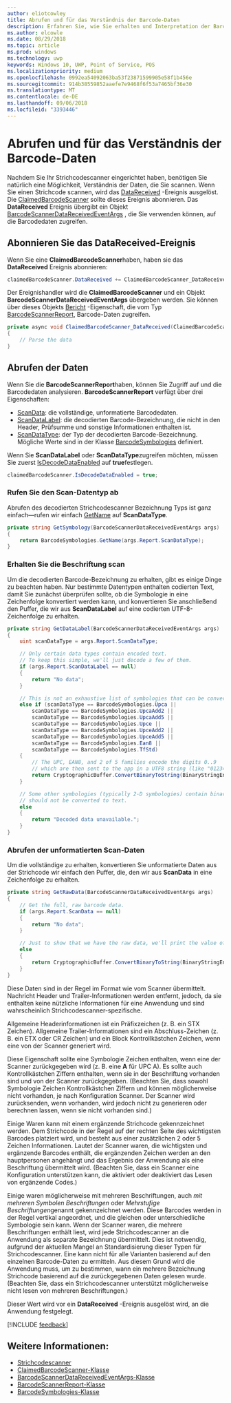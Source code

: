 ```yaml
---
author: eliotcowley
title: Abrufen und für das Verständnis der Barcode-Daten
description: Erfahren Sie, wie Sie erhalten und Interpretation der Barcodedaten, die Sie scannen.
ms.author: elcowle
ms.date: 08/29/2018
ms.topic: article
ms.prod: windows
ms.technology: uwp
keywords: Windows 10, UWP, Point of Service, POS
ms.localizationpriority: medium
ms.openlocfilehash: 0992ea54092063ba53f23871599905e58f1b456e
ms.sourcegitcommit: 914b38559852aaefe7e9468f6f53a7465bf36e30
ms.translationtype: MT
ms.contentlocale: de-DE
ms.lasthandoff: 09/06/2018
ms.locfileid: "3393446"
---
```

# <a name="obtain-and-understand-barcode-data"></a>Abrufen und für das Verständnis der Barcode-Daten

Nachdem Sie Ihr Strichcodescanner eingerichtet haben, benötigen Sie natürlich eine Möglichkeit, Verständnis der Daten, die Sie scannen. Wenn Sie einen Strichcode scannen, wird das [DataReceived](https://docs.microsoft.com/uwp/api/windows.devices.pointofservice.claimedbarcodescanner.datareceived) -Ereignis ausgelöst. Die [ClaimedBarcodeScanner](https://docs.microsoft.com/uwp/api/windows.devices.pointofservice.claimedbarcodescanner) sollte dieses Ereignis abonnieren. Das **DataReceived** Ereignis übergibt ein Objekt [BarcodeScannerDataReceivedEventArgs](https://docs.microsoft.com/uwp/api/windows.devices.pointofservice.barcodescannerdatareceivedeventargs) , die Sie verwenden können, auf die Barcodedaten zugreifen.

## <a name="subscribe-to-the-datareceived-event"></a>Abonnieren Sie das DataReceived-Ereignis

Wenn Sie eine **ClaimedBarcodeScanner**haben, haben sie das **DataReceived** Ereignis abonnieren:

```cs
claimedBarcodeScanner.DataReceived += ClaimedBarcodeScanner_DataReceived;
```

Der Ereignishandler wird die **ClaimedBarcodeScanner** und ein Objekt **BarcodeScannerDataReceivedEventArgs** übergeben werden. Sie können über dieses Objekts [Bericht](https://docs.microsoft.com/uwp/api/windows.devices.pointofservice.barcodescannerdatareceivedeventargs.report#Windows_Devices_PointOfService_BarcodeScannerDataReceivedEventArgs_Report) -Eigenschaft, die vom Typ [BarcodeScannerReport](https://docs.microsoft.com/uwp/api/windows.devices.pointofservice.barcodescannerreport), Barcode-Daten zugreifen.

```cs
private async void ClaimedBarcodeScanner_DataReceived(ClaimedBarcodeScanner sender, BarcodeScannerDataReceivedEventArgs args)
{
    // Parse the data
}
```

## <a name="get-the-data"></a>Abrufen der Daten

Wenn Sie die **BarcodeScannerReport**haben, können Sie Zugriff auf und die Barcodedaten analysieren. **BarcodeScannerReport** verfügt über drei Eigenschaften:

* [ScanData](https://docs.microsoft.com/uwp/api/windows.devices.pointofservice.barcodescannerreport.scandata): die vollständige, unformatierte Barcodedaten.
* [ScanDataLabel](https://docs.microsoft.com/uwp/api/windows.devices.pointofservice.barcodescannerreport.scandatalabel): die decodierten Barcode-Bezeichnung, die nicht in den Header, Prüfsumme und sonstige Informationen enthalten ist.
* [ScanDataType](https://docs.microsoft.com/uwp/api/windows.devices.pointofservice.barcodescannerreport.scandatatype): der Typ der decodierten Barcode-Bezeichnung. Mögliche Werte sind in der Klasse [BarcodeSymbologies](https://docs.microsoft.com/uwp/api/windows.devices.pointofservice.barcodesymbologies) definiert.

Wenn Sie **ScanDataLabel** oder **ScanDataType**zugreifen möchten, müssen Sie zuerst [IsDecodeDataEnabled](https://docs.microsoft.com/uwp/api/windows.devices.pointofservice.claimedbarcodescanner.isdecodedataenabled#Windows_Devices_PointOfService_ClaimedBarcodeScanner_IsDecodeDataEnabled) auf **true**festlegen.

```cs
claimedBarcodeScanner.IsDecodeDataEnabled = true;
```

### <a name="get-the-scan-data-type"></a>Rufen Sie den Scan-Datentyp ab

Abrufen des decodierten Strichcodescanner Bezeichnung Typs ist ganz einfach&mdash;rufen wir einfach [GetName](https://docs.microsoft.com/uwp/api/windows.devices.pointofservice.barcodesymbologies.getname) auf **ScanDataType**.

```cs
private string GetSymbology(BarcodeScannerDataReceivedEventArgs args)
{
    return BarcodeSymbologies.GetName(args.Report.ScanDataType);
}
```

### <a name="get-the-scan-data-label"></a>Erhalten Sie die Beschriftung scan

Um die decodierten Barcode-Bezeichnung zu erhalten, gibt es einige Dinge zu beachten haben. Nur bestimmte Datentypen enthalten codierten Text, damit Sie zunächst überprüfen sollte, ob die Symbologie in eine Zeichenfolge konvertiert werden kann, und konvertieren Sie anschließend den Puffer, die wir aus **ScanDataLabel** auf eine codierten UTF-8-Zeichenfolge zu erhalten.

```cs
private string GetDataLabel(BarcodeScannerDataReceivedEventArgs args)
{
    uint scanDataType = args.Report.ScanDataType;

    // Only certain data types contain encoded text.
    // To keep this simple, we'll just decode a few of them.
    if (args.Report.ScanDataLabel == null)
    {
        return "No data";
    }

    // This is not an exhaustive list of symbologies that can be converted to a string.
    else if (scanDataType == BarcodeSymbologies.Upca ||
        scanDataType == BarcodeSymbologies.UpcaAdd2 ||
        scanDataType == BarcodeSymbologies.UpcaAdd5 ||
        scanDataType == BarcodeSymbologies.Upce ||
        scanDataType == BarcodeSymbologies.UpceAdd2 ||
        scanDataType == BarcodeSymbologies.UpceAdd5 ||
        scanDataType == BarcodeSymbologies.Ean8 ||
        scanDataType == BarcodeSymbologies.TfStd)
    {
        // The UPC, EAN8, and 2 of 5 families encode the digits 0..9
        // which are then sent to the app in a UTF8 string (like "01234").
        return CryptographicBuffer.ConvertBinaryToString(BinaryStringEncoding.Utf8, args.Report.ScanDataLabel);
    }

    // Some other symbologies (typically 2-D symbologies) contain binary data that
    // should not be converted to text.
    else
    {
        return "Decoded data unavailable.";
    }
}
```

### <a name="get-the-raw-scan-data"></a>Abrufen der unformatierten Scan-Daten

Um die vollständige zu erhalten, konvertieren Sie unformatierte Daten aus der Strichcode wir einfach den Puffer, die, den wir aus **ScanData** in eine Zeichenfolge zu erhalten.

```cs
private string GetRawData(BarcodeScannerDataReceivedEventArgs args)
{
    // Get the full, raw barcode data.
    if (args.Report.ScanData == null)
    {
        return "No data";
    }

    // Just to show that we have the raw data, we'll print the value of the bytes.
    else
    {
        return CryptographicBuffer.ConvertBinaryToString(BinaryStringEncoding.Utf8, args.Report.ScanData);
    }
}
```

Diese Daten sind in der Regel im Format wie vom Scanner übermittelt. Nachricht Header und Trailer-Informationen werden entfernt, jedoch, da sie enthalten keine nützliche Informationen für eine Anwendung und sind wahrscheinlich Strichcodescanner-spezifische.

Allgemeine Headerinformationen ist ein Präfixzeichen (z. B. ein STX Zeichen). Allgemeine Trailer-Informationen sind ein Abschluss-Zeichen (z. B. ein ETX oder CR Zeichen) und ein Block Kontrollkästchen Zeichen, wenn eine von der Scanner generiert wird.

Diese Eigenschaft sollte eine Symbologie Zeichen enthalten, wenn eine der Scanner zurückgegeben wird (z. B. eine **A** für UPC A). Es sollte auch Kontrollkästchen Ziffern enthalten, wenn sie in der Beschriftung vorhanden sind und von der Scanner zurückgegeben. (Beachten Sie, dass sowohl Symbologie Zeichen Kontrollkästchen Ziffern und können möglicherweise nicht vorhanden, je nach Konfiguration Scanner. Der Scanner wird zurücksenden, wenn vorhanden, wird jedoch nicht zu generieren oder berechnen lassen, wenn sie nicht vorhanden sind.)

Einige Waren kann mit einem ergänzende Strichcode gekennzeichnet werden. Dem Strichcode in der Regel auf der rechten Seite des wichtigsten Barcodes platziert wird, und besteht aus einer zusätzlichen 2 oder 5 Zeichen Informationen. Lautet der Scanner waren, die wichtigsten und ergänzende Barcodes enthält, die ergänzenden Zeichen werden an den hauptpersonen angehängt und das Ergebnis der Anwendung als eine Beschriftung übermittelt wird. (Beachten Sie, dass ein Scanner eine Konfiguration unterstützen kann, die aktiviert oder deaktiviert das Lesen von ergänzende Codes.)

Einige waren möglicherweise mit mehreren Beschriftungen, auch *mit mehreren Symbolen Beschriftungen* oder *Mehrstufige Beschriftungen*genannt gekennzeichnet werden. Diese Barcodes werden in der Regel vertikal angeordnet, und die gleichen oder unterschiedliche Symbologie sein kann. Wenn der Scanner waren, die mehrere Beschriftungen enthält liest, wird jede Strichcodescanner an die Anwendung als separate Bezeichnung übermittelt. Dies ist notwendig, aufgrund der aktuellen Mangel an Standardisierung dieser Typen für Strichcodescanner. Eine kann nicht für alle Varianten basierend auf den einzelnen Barcode-Daten zu ermitteln. Aus diesem Grund wird die Anwendung muss, um zu bestimmen, wann ein mehrere Bezeichnung Strichcode basierend auf die zurückgegebenen Daten gelesen wurde. (Beachten Sie, dass ein Strichcodescanner unterstützt möglicherweise nicht lesen von mehreren Beschriftungen.)

Dieser Wert wird vor ein **DataReceived** -Ereignis ausgelöst wird, an die Anwendung festgelegt.

[!INCLUDE [feedback](./includes/pos-feedback.md)]

## <a name="see-also"></a>Weitere Informationen:
* [Strichcodescanner](pos-barcodescanner.md)
* [ClaimedBarcodeScanner-Klasse](https://docs.microsoft.com/uwp/api/windows.devices.pointofservice.barcodesymbologies.getname)
* [BarcodeScannerDataReceivedEventArgs-Klasse](https://docs.microsoft.com/uwp/api/windows.devices.pointofservice.barcodescannerdatareceivedeventargs)
* [BarcodeScannerReport-Klasse](https://docs.microsoft.com/uwp/api/windows.devices.pointofservice.barcodescannerreport)
* [BarcodeSymbologies-Klasse](https://docs.microsoft.com/uwp/api/windows.devices.pointofservice.barcodesymbologies)